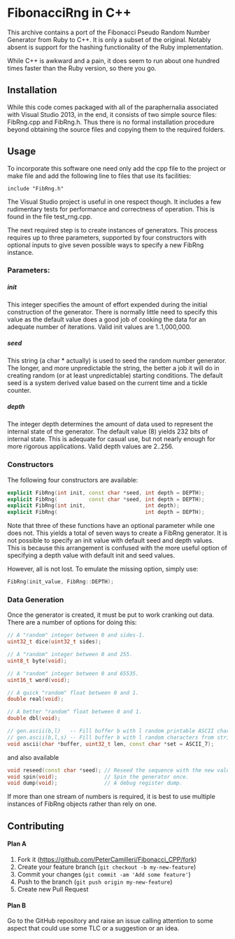# FibonacciRng in C++

This archive contains a port of the Fibonacci Pseudo Random Number Generator
from Ruby to C++. It is only a subset of the original. Notably absent is
support for the hashing functionality of the Ruby implementation.

While C++ is awkward and a pain, it does seem to run about one hundred times
faster than the Ruby version, so there you go.

## Installation

While this code comes packaged with all of the paraphernalia associated with
Visual Studio 2013, in the end, it consists of two simple source files:
FibRng.cpp and FibRng.h. Thus there is no formal installation procedure
beyond obtaining the source files and copying them to the required folders.

## Usage

To incorporate this software one need only add the cpp file to the project or
make file and add the following line to files that use its facilities:

    include "FibRng.h"

The Visual Studio project is useful in one respect though. It includes a few
rudimentary tests for performance and correctness of operation. This is found
in the file test_rng.cpp.

The next required step is to create instances of generators. This process
requires up to three parameters, supported by four constructors with optional
inputs to give seven possible ways to specify a new FibRng instance.

### Parameters:

##### init
This integer specifies the amount of effort expended during the initial
construction of the generator. There is normally little need to specify
this value as the default value does a good job of cooking the data for
an adequate number of iterations. Valid init values are 1..1,000,000.

##### seed
This string (a char * actually) is used to seed the random number generator.
The longer, and more unpredictable the string, the better a job it will do
in creating random (or at least unpredictable) starting conditions. The
default seed is a system derived value based on the current time and a
tickle counter.

##### depth
The integer depth determines the amount of data used to represent the internal
state of the generator. The default value (8) yields 232 bits of internal state.
This is adequate for casual use, but not nearly enough for more rigorous
applications. Valid depth values are 2..256.

### Constructors

The following four constructors are available:

```c++
explicit FibRng(int init, const char *seed, int depth = DEPTH);
explicit FibRng(          const char *seed, int depth = DEPTH);
explicit FibRng(int init,                   int depth);
explicit FibRng(                            int depth = DEPTH);
```
Note that three of these functions have an optional parameter while one does
not. This yields a total of seven ways to create a FibRng generator.
It is not possible to specify an init value with default seed
and depth values. This is because this arrangement is confused with the more
useful option of specifying a depth value with default init and seed values.

However, all is not lost. To emulate the missing option, simply use:

```c++
FibRng(init_value, FibRng::DEPTH);
```

### Data Generation

Once the generator is created, it must be put to work cranking out data. There
are a number of options for doing this:

```c++
// A "random" integer between 0 and sides-1.
uint32_t dice(uint32_t sides);

// A "random" integer between 0 and 255.
uint8_t byte(void);

// A "random" integer between 0 and 65535.
uint16_t word(void);

// A quick "random" float between 0 and 1.
double real(void);

// A better "random" float between 0 and 1.
double dbl(void);

// gen.ascii(b,l)   -- Fill buffer b with l random printable ASCII characters.
// gen.ascii(b,l,s) -- Fill buffer b with l random characters from string s.
void ascii(char *buffer, uint32_t len, const char *set = ASCII_7);
```

and also available

```c++
void reseed(const char *seed); // Reseed the sequence with the new value.
void spin(void);               // Spin the generator once.
void dump(void);               // A debug register dump.
```

If more than one stream of numbers is required, it is best to use multiple
instances of FibRng objects rather than rely on one.

## Contributing

#### Plan A

1. Fork it (https://github.com/PeterCamilleri/Fibonacci_CPP/fork)
2. Create your feature branch (`git checkout -b my-new-feature`)
3. Commit your changes (`git commit -am 'Add some feature'`)
4. Push to the branch (`git push origin my-new-feature`)
5. Create new Pull Request

#### Plan B

Go to the GitHub repository and raise an issue calling attention to some
aspect that could use some TLC or a suggestion or an idea.
